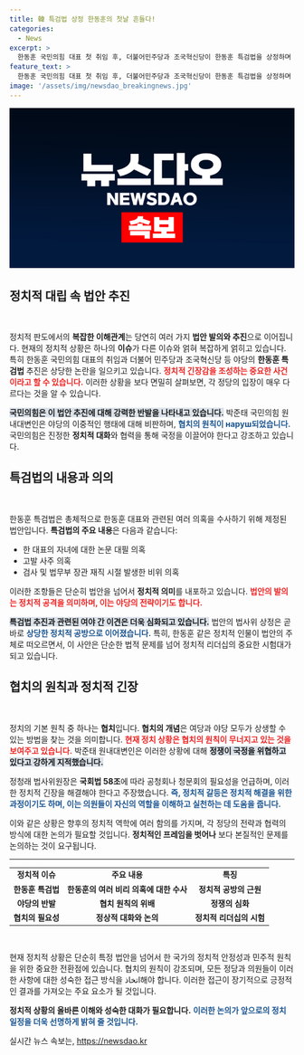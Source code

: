 ```yaml
---
title: 韓 특검법 상정 한동훈의 첫날 흔들다!
categories:
  - News
excerpt: >
  한동훈 국민의힘 대표 첫 취임 후, 더불어민주당과 조국혁신당이 한동훈 특검법을 상정하며 거센 정쟁이 벌어졌다. 협치의 위기를 드러낸 여야 간 갈등, 과연 향후 정치 지형은 어떻게 변화할까?
feature_text: >
  한동훈 국민의힘 대표 첫 취임 후, 더불어민주당과 조국혁신당이 한동훈 특검법을 상정하며 거센 정쟁이 벌어졌다. 협치의 위기를 드러낸 여야 간 갈등, 과연 향후 정치 지형은 어떻게 변화할까?
image: '/assets/img/newsdao_breakingnews.jpg'
---
```


<p><img src="/assets/img/newsdao_breakingnews.jpg" alt="cryptoinkorea 속보" /></p>

<h2 data-ke-size="size26">정치적 대립 속 법안 추진</h2>  

<p data-ke-size="size16">&nbsp;</p>  

<p>정치적 판도에서의 <b>복잡한 이해관계</b>는 당연히 여러 가지 <b>법안 발의와 추진</b>으로 이어집니다. 현재의 정치적 상황은 하나의 <b>이슈</b>가 다른 이슈와 얽혀 복잡하게 얽히고 있습니다. 특히 한동훈 국민의힘 대표의 취임과 더불어 민주당과 조국혁신당 등 야당의 <b>한동훈 특검법</b> 추진은 상당한 논란을 일으키고 있습니다. <b><span style="color: #ee2323;">정치적 긴장감을 조성하는 중요한 사건이라고 할 수 있습니다.</span></b> 이러한 상황을 보다 면밀히 살펴보면, 각 정당의 입장이 매우 다르다는 것을 알 수 있습니다. </p>

<p><b><span style="background-color: #21538527;">국민의힘은 이 법안 추진에 대해 강력한 반발을 나타내고 있습니다.</span></b> 박준태 국민의힘 원내대변인은 야당의 이중적인 행태에 대해 비판하며, <b><span style="color: #1a5490;">협치의 원칙이 наруш되었습니다.</span></b> 국민의힘은 진정한 <b>정치적 대화</b>와 협력을 통해 국정을 이끌어야 한다고 강조하고 있습니다.</p>

<h2 data-ke-size="size26">특검법의 내용과 의의</h2>  

<p data-ke-size="size16">&nbsp;</p>  

<p>한동훈 특검법은 총체적으로 한동훈 대표와 관련된 여러 의혹을 수사하기 위해 제정된 법안입니다. <b>특검법의 주요 내용</b>은 다음과 같습니다: <br>  </p>

<ul>  
<li>한 대표의 자녀에 대한 논문 대필 의혹</li>  
<li>고발 사주 의혹</li>  
<li>검사 및 법무부 장관 재직 시절 발생한 비위 의혹</li>  
</ul> 이러한 조항들은 단순히 법안을 넘어서 <b>정치적 의미</b>를 내포하고 있습니다. <b><span style="color: #ee2323;">법안의 발의는 정치적 공격을 의미하며, 이는 야당의 전략이기도 합니다.</span></b>  

<p><b><span style="background-color: #21538527;">특검법 추진과 관련된 여야 간 이견은 더욱 심화되고 있습니다.</span></b> 법안의 법사위 상정은 곧바로 <b><span style="color: #1a5490;">상당한 정치적 공방으로 이어졌습니다.</span></b> 특히, 한동훈 같은 정치적 인물이 법안의 주체로 떠오르면서, 이 사안은 단순한 법적 문제를 넘어 정치적 리더십의 중요한 시험대가 되고 있습니다. </p>

<h2 data-ke-size="size26">협치의 원칙과 정치적 긴장</h2>  

<p data-ke-size="size16">&nbsp;</p>  

<p>정치의 기본 원칙 중 하나는 <b>협치</b>입니다. <b>협치의 개념</b>은 여당과 야당 모두가 상생할 수 있는 방법을 찾는 것을 의미합니다. <b><span style="color: #ee2323;">현재 정치 상황은 협치의 원칙이 무너지고 있는 것을 보여주고 있습니다.</span></b> 박준태 원내대변인은 이러한 상황에 대해 <b><span style="background-color: #21538527;">정쟁이 국정을 위협하고 있다고 강하게 지적했습니다.</span></b> </p>

<p>정청래 법사위원장은 <b>국회법 58조</b>에 따라 공청회나 청문회의 필요성을 언급하며, 이러한 정치적 긴장을 해결해야 한다고 주장했습니다. <b><span style="color: #1a5490;">즉, 정치적 갈등은 정치적 해결을 위한 과정이기도 하며, 이는 의원들이 자신의 역할을 이해하고 실천하는 데 도움을 줍니다.</span></b> </p>

<p>이와 같은 상황은 향후의 정치적 역학에 여러 함의를 가지며, 각 정당의 전략과 협력의 방식에 대한 논의가 필요할 것입니다. <b>정치적인 프레임을 벗어나</b> 보다 본질적인 문제를 논의하는 것이 요구됩니다. </p>

<hr>  

<table style="width: 100%; border-collapse: collapse;">  
<tr>  
<td style="text-align: center; height: 17px;"><b>정치적 이슈</b></td>  
<td style="text-align: center; height: 17px;"><b>주요 내용</b></td>  
<td style="text-align: center; height: 17px;"><b>특징</b></td>  
</tr>  
<tr>  
<td style="text-align: center; height: 17px;"><b>한동훈 특검법</b></td>  
<td style="text-align: center; height: 17px;"><b>한동훈의 여러 비리 의혹에 대한 수사</b></td>  
<td style="text-align: center; height: 17px;"><b>정치적 공방의 근원</b></td>  
</tr>  
<tr>  
<td style="text-align: center; height: 17px;"><b>야당의 반발</b></td>  
<td style="text-align: center; height: 17px;"><b>협치 원칙의 위배</b></td>  
<td style="text-align: center; height: 17px;"><b>정쟁의 심화</b></td>  
</tr>  
<tr>  
<td style="text-align: center; height: 17px;"><b>협치의 필요성</b></td>  
<td style="text-align: center; height: 17px;"><b>정상적 대화와 논의</b></td>  
<td style="text-align: center; height: 17px;"><b>정치적 리더십의 시험</b></td>  
</tr>  
</table>  

<p data-ke-size="size16">&nbsp;</p>  

<p>현재 정치적 상황은 단순히 특정 법안을 넘어서 한 국가의 정치적 안정성과 민주적 원칙을 위한 중요한 전환점에 있습니다. 협치의 원칙이 강조되며, 모든 정당과 의원들이 이러한 사항에 대한 성숙한 접근 방식을 اتخاذ해야 합니다. 이러한 접근이 장기적으로 긍정적인 결과를 가져오는 주요 요소가 될 것입니다. </p>

<p><b>정치적 상황의 올바른 이해와 성숙한 대화가 필요합니다.</b> <b><span style="color: #1a5490;">이러한 논의가 앞으로의 정치 일정을 더욱 선명하게 밝혀 줄 것입니다.</span></b></p>
실시간 뉴스 속보는, <a href="https://newsdao.kr" rel="dofollow">https://newsdao.kr</a>


